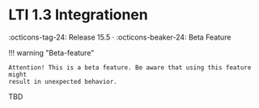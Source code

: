 # LTI 1.3 Integrationen

:octicons-tag-24: Release 15.5 · :octicons-beaker-24: Beta Feature

!!! warning "Beta-feature"

	Attention! This is a beta feature. Be aware that using this feature might
	result in unexpected behavior.

TBD
